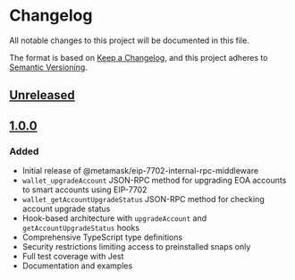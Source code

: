 # Changelog

All notable changes to this project will be documented in this file.

The format is based on [Keep a Changelog](https://keepachangelog.com/en/1.0.0/),
and this project adheres to [Semantic Versioning](https://semver.org/spec/v2.0.0.html).

## [Unreleased]

## [1.0.0]

### Added

- Initial release of @metamask/eip-7702-internal-rpc-middleware
- `wallet_upgradeAccount` JSON-RPC method for upgrading EOA accounts to smart accounts using EIP-7702
- `wallet_getAccountUpgradeStatus` JSON-RPC method for checking account upgrade status
- Hook-based architecture with `upgradeAccount` and `getAccountUpgradeStatus` hooks
- Comprehensive TypeScript type definitions
- Security restrictions limiting access to preinstalled snaps only
- Full test coverage with Jest
- Documentation and examples

[Unreleased]: https://github.com/MetaMask/core/compare/@metamask/eip-7702-internal-rpc-middleware@1.0.0...HEAD
[1.0.0]: https://github.com/MetaMask/core/releases/tag/@metamask/eip-7702-internal-rpc-middleware@1.0.0
